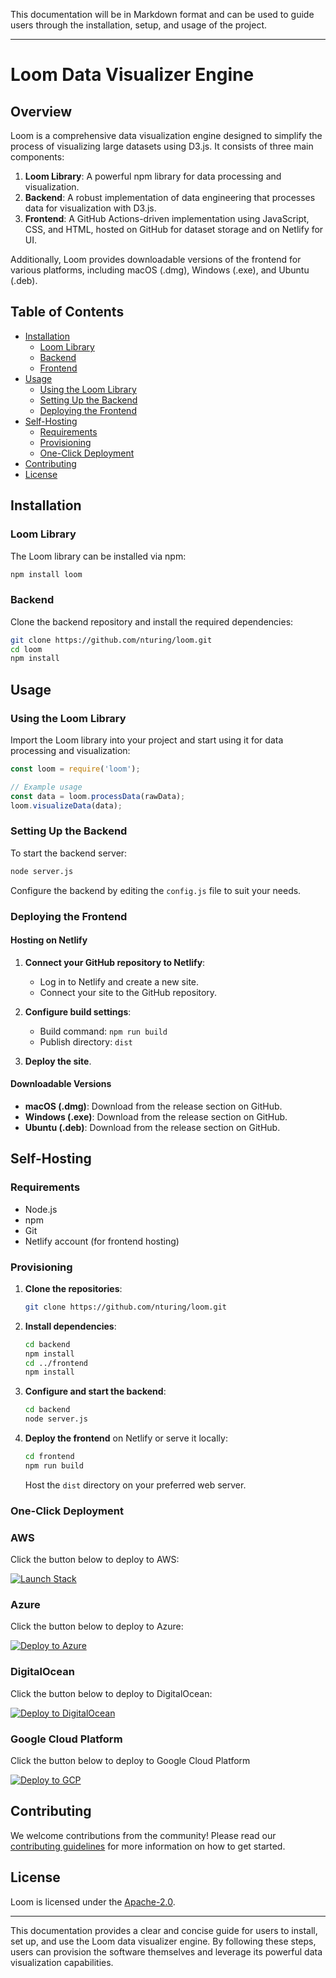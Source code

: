 This documentation will be in Markdown format and can be used to guide users through the installation, setup, and usage of the project.

---

# Loom Data Visualizer Engine

## Overview

Loom is a comprehensive data visualization engine designed to simplify the process of visualizing large datasets using D3.js. It consists of three main components:

1. **Loom Library**: A powerful npm library for data processing and visualization.
2. **Backend**: A robust implementation of data engineering that processes data for visualization with D3.js.
3. **Frontend**: A GitHub Actions-driven implementation using JavaScript, CSS, and HTML, hosted on GitHub for dataset storage and on Netlify for UI.

Additionally, Loom provides downloadable versions of the frontend for various platforms, including macOS (.dmg), Windows (.exe), and Ubuntu (.deb).

## Table of Contents

- [Installation](#installation)
  - [Loom Library](#loom-library)
  - [Backend](#backend)
  - [Frontend](#frontend)
- [Usage](#usage)
  - [Using the Loom Library](#using-the-loom-library)
  - [Setting Up the Backend](#setting-up-the-backend)
  - [Deploying the Frontend](#deploying-the-frontend)
- [Self-Hosting](#self-hosting)
  - [Requirements](#requirements)
  - [Provisioning](#provisioning)
  - [One-Click Deployment](#oneclickdeployment)
- [Contributing](#contributing)
- [License](#license)

## Installation

### Loom Library

The Loom library can be installed via npm:

```bash
npm install loom
```

### Backend

Clone the backend repository and install the required dependencies:

```bash
git clone https://github.com/nturing/loom.git
cd loom
npm install
```


## Usage

### Using the Loom Library

Import the Loom library into your project and start using it for data processing and visualization:

```javascript
const loom = require('loom');

// Example usage
const data = loom.processData(rawData);
loom.visualizeData(data);
```

### Setting Up the Backend

To start the backend server:

```bash
node server.js
```

Configure the backend by editing the `config.js` file to suit your needs.

### Deploying the Frontend

#### Hosting on Netlify

1. **Connect your GitHub repository to Netlify**:
   - Log in to Netlify and create a new site.
   - Connect your site to the GitHub repository.

2. **Configure build settings**:
   - Build command: `npm run build`
   - Publish directory: `dist`

3. **Deploy the site**.

#### Downloadable Versions

- **macOS (.dmg)**: Download from the release section on GitHub.
- **Windows (.exe)**: Download from the release section on GitHub.
- **Ubuntu (.deb)**: Download from the release section on GitHub.

## Self-Hosting

### Requirements

- Node.js
- npm
- Git
- Netlify account (for frontend hosting)

### Provisioning

1. **Clone the repositories**:

    ```bash
    git clone https://github.com/nturing/loom.git
    ```

2. **Install dependencies**:

    ```bash
    cd backend
    npm install
    cd ../frontend
    npm install
    ```

3. **Configure and start the backend**:

    ```bash
    cd backend
    node server.js
    ```

4. **Deploy the frontend** on Netlify or serve it locally:

    ```bash
    cd frontend
    npm run build
    ```

    Host the `dist` directory on your preferred web server.

### One-Click Deployment

### AWS

Click the button below to deploy to AWS:

[![Launch Stack](https://s3.amazonaws.com/cloudformation-examples/cloudformation-launch-stack.png)](https://console.aws.amazon.com/cloudformation/home?#/stacks/new?stackName=MyNodeAppStack&templateURL=https://my-bucket.s3.amazonaws.com/cloudformation-template.yaml)


### Azure

Click the button below to deploy to Azure:

[![Deploy to Azure](https://aka.ms/deploytoazurebutton)](https://portal.azure.com/#create/Microsoft.Template/uri/https://raw.githubusercontent.com/nturing/loom/main/azuredeploy.json)


### DigitalOcean

Click the button below to deploy to DigitalOcean:

[![Deploy to DigitalOcean](https://www.deploytodo.com/do-btn-blue-ghost.svg)](https://cloud.digitalocean.com/droplets/new?size=s-1vcpu-1gb&image=ubuntu-20-04-x64&region=nyc3&user_data=https://raw.githubusercontent.com/nturing/loom/main/do-deploy.sh)


### Google Cloud Platform

Click the button below to deploy to Google Cloud Platform

[![Deploy to GCP](https://storage.googleapis.com/cloudrun/button.svg)](https://console.cloud.google.com/dm/new?template=https://storage.googleapis.com/my-bucket/deployment-manager-template.yaml)


## Contributing

We welcome contributions from the community! Please read our [contributing guidelines](CONTRIBUTING.md) for more information on how to get started.

## License

Loom is licensed under the [Apache-2.0](LICENSE).

---

This documentation provides a clear and concise guide for users to install, set up, and use the Loom data visualizer engine. By following these steps, users can provision the software themselves and leverage its powerful data visualization capabilities.